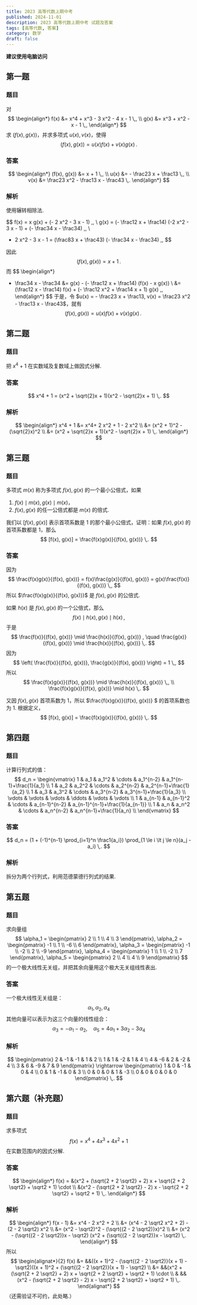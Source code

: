 ```yaml
---
title: 2023 高等代数上期中考
published: 2024-11-01
description: 2023 高等代数上期中考 试题及答案
tags: [高等代数, 答案]
category: 数学
draft: false
---
```


**建议使用电脑访问**

## 第一题
### 题目
对
$$
\begin{align*}
f(x) &= x^4 + x^3 - 3 x^2 - 4 x - 1 \,, \\
g(x) &= x^3 + x^2 - x - 1 \,,
\end{align*}
$$
求 $(f(x), g(x))$，并求多项式 $u(x), v(x)$，使得
$$
(f(x), g(x)) = u(x)f(x) + v(x)g(x) \,.
$$

### 答案
$$
\begin{align*}
(f(x), g(x)) &= x + 1 \,, \\
u(x) &= - \frac23 x + \frac13 \,, \\
v(x) &= \frac23 x^2 - \frac13 x - \frac43 \,.
\end{align*}
$$

### 解析
使用辗转相除法.

$$
f(x) = x g(x) + (- 2 x^2 - 3 x - 1) \,, \\
g(x) = (- \frac12 x + \frac14) (-2 x^2 - 3 x - 1) + (- \frac34 x - \frac34) \,, \\
- 2 x^2 - 3 x - 1 = (\frac83 x + \frac43) (- \frac34 x - \frac34) \,,
$$

因此
$$
(f(x), g(x)) = x + 1 \,.
$$
而
$$
\begin{align*}
- \frac34 x - \frac34 &= g(x) - (- \frac12 x + \frac14) (f(x) - x g(x)) \\
&= (\frac12 x - \frac14) f(x) + (- \frac12 x^2 + \frac14 x + 1) g(x) \,,
\end{align*}
$$
于是，令 $u(x) = - \frac23 x + \frac13, v(x) = \frac23 x^2 - \frac13 x - \frac43$，就有
$$
(f(x), g(x)) = u(x)f(x) + v(x)g(x) \,.
$$

## 第二题
### 题目
把 $x^4 + 1$ 在实数域及复数域上做因式分解.

### 答案
$$
x^4 + 1 = (x^2 + \sqrt{2}x + 1)(x^2 - \sqrt{2}x + 1) \,.
$$

### 解析
$$
\begin{align*}
x^4 + 1 &= x^4+ 2 x^2  + 1 - 2 x^2 \\
&= (x^2 + 1)^2 - (\sqrt{2}x)^2 \\
&= (x^2 + \sqrt{2}x + 1)(x^2 - \sqrt{2}x + 1) \,.
\end{align*}
$$
## 第三题
### 题目
多项式 $m(x)$ 称为多项式 $f(x), g(x)$ 的一个最小公倍式，如果
1) $f(x) \mid m(x), g(x) \mid m(x)$，
2) $f(x), g(x)$ 的任一公倍式都是 $m(x)$ 的倍式.

我们以 $[f(x), g(x)]$ 表示首项系数是 $1$ 的那个最小公倍式，证明：如果 $f(x), g(x)$ 的首项系数都是 $1$，那么
$$
[f(x), g(x)] = \frac{f(x)g(x)}{(f(x), g(x))} \,.
$$

### 答案
因为
$$
\frac{f(x)g(x)}{(f(x), g(x))} = f(x)\frac{g(x)}{(f(x), g(x))} = g(x)\frac{f(x)}{(f(x), g(x))} \,,
$$
所以 $\frac{f(x)g(x)}{(f(x), g(x))}$ 是 $f(x), g(x)$ 的公倍式.

如果 $h(x)$ 是 $f(x), g(x)$ 的一个公倍式，那么
$$
f(x) \mid h(x), g(x) \mid h(x) \,,
$$
于是
$$
\frac{f(x)}{(f(x), g(x))} \mid \frac{h(x)}{(f(x), g(x))} , \quad
\frac{g(x)}{(f(x), g(x))} \mid \frac{h(x)}{(f(x), g(x))} \,.
$$
因为
$$
\left( \frac{f(x)}{(f(x), g(x))}, \frac{g(x)}{(f(x), g(x))} \right) = 1 \,,
$$
所以
$$
\frac{f(x)g(x)}{(f(x), g(x))} \mid \frac{h(x)}{(f(x), g(x))} \,, \\
\frac{f(x)g(x)}{(f(x), g(x))} \mid h(x) \,.
$$

又因 $f(x), g(x)$ 首项系数为 $1$，所以 $\frac{f(x)g(x)}{(f(x), g(x))} $ 的首项系数也为 $1$. 根据定义，
$$
[f(x), g(x)] = \frac{f(x)g(x)}{(f(x), g(x))} \,.
$$

## 第四题
### 题目
计算行列式的值：
$$
d_n = \begin{vmatrix}
1 & a_1 & a_1^2 & \cdots & a_1^{n-2} & a_1^{n-1}+\frac{1}{a_1} \\
1 & a_2 & a_2^2 & \cdots & a_2^{n-2} & a_2^{n-1}+\frac{1}{a_2} \\
1 & a_3 & a_3^2 & \cdots & a_3^{n-2} & a_3^{n-1}+\frac{1}{a_3} \\
\vdots & \vdots & \vdots & \ddots & \vdots & \vdots \\
1 & a_{n-1} & a_{n-1}^2 & \cdots & a_{n-1}^{n-2} & a_{n-1}^{n-1}+\frac{1}{a_{n-1}} \\
1 & a_n & a_n^2 & \cdots & a_n^{n-2} & a_n^{n-1}+\frac{1}{a_n} \\
\end{vmatrix}
$$

### 答案
$$
d_n = (1 + (-1)^{n-1} \prod_{i=1}^n \frac1{a_i}) \prod_{1 \le i \lt j \le n}(a_j - a_i) \,.
$$

### 解析
拆分为两个行列式，利用范德蒙德行列式的结果.

## 第五题
### 题目
求向量组
$$
\alpha_1 = \begin{pmatrix}
2 \\ 1 \\ 4 \\ 3
\end{pmatrix},
\alpha_2 = \begin{pmatrix}
-1 \\ 1 \\ -6 \\ 6
\end{pmatrix},
\alpha_3 = \begin{pmatrix}
-1 \\ -2 \\ 2 \\ -9
\end{pmatrix},
\alpha_4 = \begin{pmatrix}
1 \\ 1 \\ -2 \\ 7
\end{pmatrix},
\alpha_5 = \begin{pmatrix}
2 \\ 4 \\ 4 \\ 9
\end{pmatrix}
$$
的一个极大线性无关组，并把其余向量用这个极大无关组线性表出.

### 答案
一个极大线性无关组是：  
$$
\alpha_1, \alpha_2, \alpha_4
$$
其他向量可以表示为这三个向量的线性组合：
$$
\alpha_3 = -\alpha_1 - \alpha_2, \quad \alpha_5 = 4 \alpha_1 + 3 \alpha_2 - 3 \alpha_4
$$

### 解析
$$
\begin{pmatrix}
2 & -1 & -1 & 1 & 2 \\
1 & 1 & -2 & 1 & 4 \\
4 & -6 & 2 & -2 & 4 \\
3 & 6 & -9 & 7 & 9
\end{pmatrix} \rightarrow
\begin{pmatrix}
1 & 0 & -1 & 0 & 4 \\
0 & 1 & -1 & 0 & 3 \\
0 & 0 & 0 & 1 & -3 \\
0 & 0 & 0 & 0 & 0
\end{pmatrix} \,.
$$

## 第六题（补充题）
### 题目
求多项式
$$
f(x) = x^4 + 4 x^3 + 4 x^2 + 1
$$
在实数范围内的因式分解.

### 答案
$$
\begin{align*}
f(x) = &(x^2 + (\sqrt{2 + 2 \sqrt2} + 2) x + \sqrt{2 + 2 \sqrt2} + \sqrt2 + 1) \cdot \\
&(x^2 - (\sqrt{2 + 2 \sqrt2} - 2) x - \sqrt{2 + 2 \sqrt2} + \sqrt2 + 1) \,.
\end{align*}
$$

### 解析
$$
\begin{align*}
f(x - 1) &= x^4 - 2 x^2 + 2 \\
&= (x^4 - 2 \sqrt2 x^2 + 2) - (2 - 2 \sqrt2) x^2 \\
&= (x^2 - \sqrt2)^2 - (\sqrt{(2 - 2 \sqrt2)}x)^2 \\
&= (x^2 - (\sqrt{(2 - 2 \sqrt2)}x - \sqrt2) (x^2 + (\sqrt{(2 - 2 \sqrt2)}x - \sqrt2) \,.
\end{align*}
$$
所以
$$
\begin{alignat*}{2}
f(x) &= &&((x + 1)^2 - (\sqrt{(2 - 2 \sqrt2)}(x + 1) - \sqrt2)((x + 1)^2 + (\sqrt{(2 - 2 \sqrt2)}(x + 1) - \sqrt2) \\
&= &&(x^2 + (\sqrt{2 + 2 \sqrt2} + 2) x + \sqrt{2 + 2 \sqrt2} + \sqrt2 + 1) \cdot \\
& &&(x^2 - (\sqrt{2 + 2 \sqrt2} - 2) x - \sqrt{2 + 2 \sqrt2} + \sqrt2 + 1) \,.
\end{alignat*}
$$
（还需验证不可约，此处略.）
